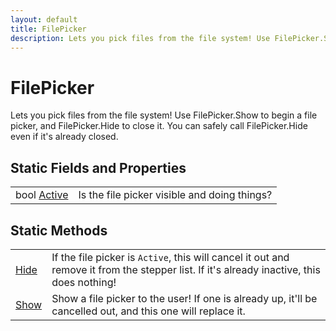 ```yaml
---
layout: default
title: FilePicker
description: Lets you pick files from the file system! Use FilePicker.Show to begin a file picker, and FilePicker.Hide to close it. You can safely call FilePicker.Hide even if it's already closed.
---
```

# FilePicker

Lets you pick files from the file system! Use FilePicker.Show
to begin a file picker, and FilePicker.Hide to close it. You can safely
call FilePicker.Hide even if it's already closed.




## Static Fields and Properties

|  |  |
|--|--|
|bool [Active]({{site.url}}/Pages/Reference/FilePicker/Active.html)|Is the file picker visible and doing things?|


## Static Methods

|  |  |
|--|--|
|[Hide]({{site.url}}/Pages/Reference/FilePicker/Hide.html)|If the file picker is `Active`, this will cancel it out and remove it from the stepper list. If it's already inactive, this does nothing!|
|[Show]({{site.url}}/Pages/Reference/FilePicker/Show.html)|Show a file picker to the user! If one is already up, it'll be cancelled out, and this one will replace it.|

